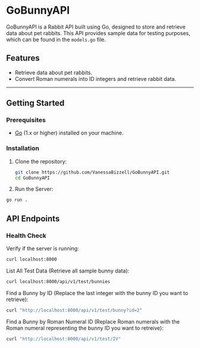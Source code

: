 # GoBunnyAPI

GoBunnyAPI is a Rabbit API built using Go, designed to store and retrieve data about pet rabbits. This API provides sample data for testing purposes, which can be found in the `models.go` file.

## Features

- Retrieve data about pet rabbits.
- Convert Roman numerals into ID integers and retrieve rabbit data.

---

## Getting Started

### Prerequisites

- [Go](https://go.dev/) (1.x or higher) installed on your machine.

### Installation

1. Clone the repository:
   ```bash
   git clone https://github.com/VanessaBizzell/GoBunnyAPI.git
   cd GoBunnyAPI

2. Run the Server:
  ```bash
  go run .
```

## API Endpoints
### Health Check

Verify if the server is running:
```bash
curl localhost:8000
```

List All Test Data
(Retrieve all sample bunny data):

```bash
curl localhost:8000/api/v1/test/bunnies
```
Find a Bunny by ID
(Replace the last integer with the bunny ID you want to retrieve):

```bash
curl "http://localhost:8000/api/v1/test/bunny?id=2"
```

Find a Bunny by Roman Numeral ID
(Replace Roman numerals with the Roman numeral representing the bunny ID you want to retreive):

```bash
curl "http://localhost:8000/api/v1/test/IV"
```


   
